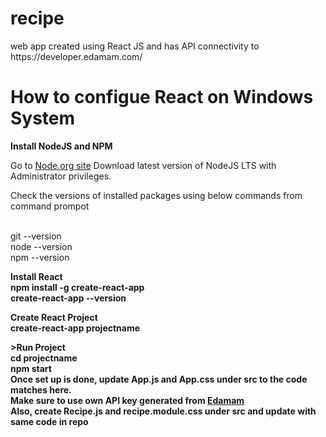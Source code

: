 # recipe

<html>
 web app created using React JS and has API connectivity to https://developer.edamam.com/

<h1> How to configue React on Windows System </h1>

<body>
  
<b>Install NodeJS and NPM</b>

Go to <a href="https://nodejs.org/en/" target="_blank">Node.org site</a>
Download latest version of NodeJS LTS with Administrator privileges.

Check the versions of installed packages using below commands from command prompot

<br>git --version
<br>node --version
<br>npm --version


<b>Install React<b>
<br>npm install -g create-react-app
<br>create-react-app --version

<b>Create React Project<b>
<br>create-react-app projectname

<b>>Run Project</b>
<br>cd projectname
<br>npm start
<br>Once set up is done, update App.js and App.css under src to the code matches here.
<br>Make sure to use own API key generated from <a href="https://developer.edamam.com/" target="_blank">Edamam</a>
<br>Also, create Recipe.js and recipe.module.css under src and update with same code in repo

</body>
</html>

